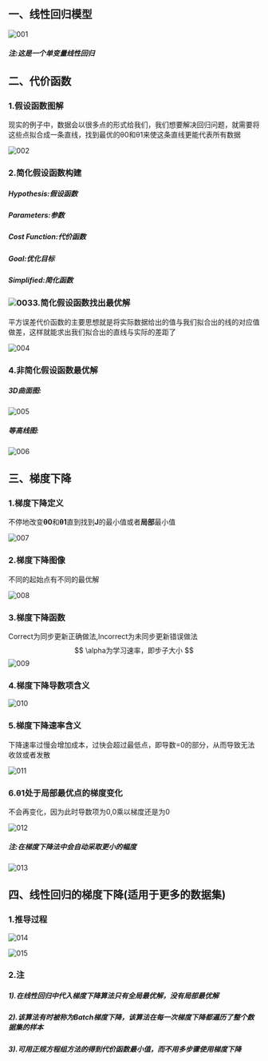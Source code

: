 ## 一、线性回归模型

![001](D:\Machine_Learning\4-线性回归\001.png)

##### 注:这是一个单变量线性回归

## 二、代价函数

### 1.假设函数图解

现实的例子中，数据会以很多点的形式给我们，我们想要解决回归问题，就需要将这些点拟合成一条直线，找到最优的θ0和θ1来使这条直线更能代表所有数据

![002](D:\Machine_Learning\4-线性回归\002.png)

### 2.简化假设函数构建

##### Hypothesis:假设函数

##### Parameters:参数

##### Cost Function:代价函数

##### Goal:优化目标

##### Simplified:简化函数

### ![003](D:\Machine_Learning\4-线性回归\003.png)3.简化假设函数找出最优解

平方误差代价函数的主要思想就是将实际数据给出的值与我们拟合出的线的对应值做差，这样就能求出我们拟合出的直线与实际的差距了

![004](D:\Machine_Learning\4-线性回归\004.png)

### 4.非简化假设函数最优解

##### 3D曲面图:

![005](D:\Machine_Learning\4-线性回归\005.png)

##### 等高线图:

![006](D:\Machine_Learning\4-线性回归\006.png)

## 三、梯度下降

### 1.梯度下降定义

不停地改变**θ0**和**θ1**直到找到**J**的最小值或者**局部**最小值

![007](D:\Machine_Learning\4-线性回归\007.png)

### 2.梯度下降图像

不同的起始点有不同的最优解

![008](D:\Machine_Learning\4-线性回归\008.png)

### 3.梯度下降函数

Correct为同步更新正确做法,Incorrect为未同步更新错误做法
$$
\alpha为学习速率，即步子大小
$$
![009](D:\Machine_Learning\4-线性回归\009.png)

### 4.梯度下降导数项含义



![010](D:\Machine_Learning\4-线性回归\010.png)

### 5.梯度下降速率含义

下降速率过慢会增加成本，过快会超过最低点，即导数=0的部分，从而导致无法收敛或者发散

![011](D:\Machine_Learning\4-线性回归\011.png)

### 6.θ1处于局部最优点的梯度变化

不会再变化，因为此时导数项为0,0乘以梯度还是为0

![012](D:\Machine_Learning\4-线性回归\012.png)

##### 注:在梯度下降法中会自动采取更小的幅度

![013](D:\Machine_Learning\4-线性回归\013.png)

## 四、线性回归的梯度下降(适用于更多的数据集)

### 1.推导过程

![014](D:\Machine_Learning\4-线性回归\014.png)

![015](D:\Machine_Learning\4-线性回归\015.png)

### 2.注

##### 1).在线性回归中代入梯度下降算法只有全局最优解，没有局部最优解

##### 2).该算法有时被称为Batch梯度下降，该算法在每一次梯度下降都遍历了整个数据集的样本

##### 3).可用正规方程组方法的得到代价函数最小值，而不用多步骤使用梯度下降